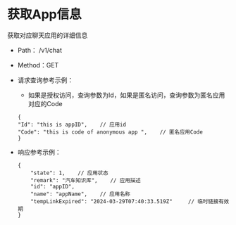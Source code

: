 # 获取App信息

获取对应聊天应用的详细信息

- Path： /v1/chat
- Method：GET

- 请求查询参考示例：

    - 如果是授权访问，查询参数为Id，如果是匿名访问，查询参数为匿名应用对应的Code

    ```
    {
    "Id": "this is appID",    // 应用id 
    "Code": "this is code of anonymous app ",    // 匿名应用Code  
    }
    ```
- 响应参考示例：

    ```
    {
        "state": 1,    // 应用状态
        "remark": "汽车知识库",    // 应用描述
        "id": "appID",
        "name": "appName",    // 应用名称
        "tempLinkExpired": "2024-03-29T07:40:33.519Z"     // 临时链接有效期
    }   
    ```
